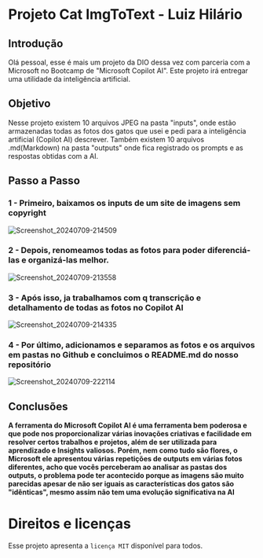 # Projeto Cat ImgToText - Luiz Hilário 

## Introdução 

Olá pessoal, esse é mais um projeto da DIO dessa vez com parceria com a Microsoft no Bootcamp de "Microsoft Copilot AI". Este projeto irá entregar uma utilidade da inteligência artificial. 

## Objetivo 

Nesse projeto existem 10 arquivos JPEG na pasta "inputs", onde estão armazenadas todas as fotos dos gatos que usei e pedi para a inteligência artificial (Copilot AI) descrever. Também existem 10 arquivos .md(Markdown) na pasta "outputs" onde fica registrado os prompts e as respostas obtidas com a AI.

## Passo a Passo


### 1 - Primeiro, baixamos os inputs de um site de imagens sem copyright


![Screenshot_20240709-214509](https://github.com/D1nuh/CatImgToText/assets/70781613/bbba8b0b-7004-4bf8-a61b-9c8210e53612)

### 2 - Depois, renomeamos todas as fotos para poder diferenciá-las e organizá-las melhor. 


![Screenshot_20240709-213558](https://github.com/D1nuh/CatImgToText/assets/70781613/31e168c8-f037-4023-b1d2-6567943a8aff)

### 3 - Após isso, ja trabalhamos com q transcrição e detalhamento de todas as fotos no Copilot AI


![Screenshot_20240709-214335](https://github.com/D1nuh/CatImgToText/assets/70781613/17495721-f3d8-46ff-bd25-58ced291c414)

### 4 - Por último, adicionamos e separamos as fotos e os arquivos em pastas no Github e concluimos o README.md do nosso repositório 


![Screenshot_20240709-222114](https://github.com/D1nuh/CatImgToText/assets/70781613/4fc3e76e-b8fb-4eeb-9bcf-168983aaa6b6)

## Conclusões 

**A ferramenta do Microsoft Copilot AI é uma ferramenta bem poderosa e que pode nos proporcionalizar várias inovações criativas e facilidade em resolver certos trabalhos e projetos, além de ser utilizada para aprendizado e Insights valiosos. Porém, nem como tudo são flores, o Microsoft ele apresentou várias repetições de outputs em várias fotos diferentes, acho que vocês perceberam ao analisar as pastas dos outputs, o problema pode ter acontecido porque as imagens são muito parecidas apesar de não ser iguais as características dos gatos são "idênticas", mesmo assim não tem uma evolução significativa na AI**

# Direitos e licenças
Esse projeto apresenta a ``licença MIT`` disponível para todos.
